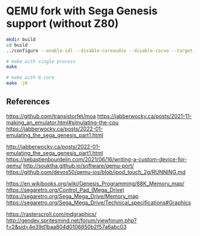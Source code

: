 # QEMU fork with Sega Genesis support (without Z80)


``` bash
mkdir build
cd build
../configure --enable-sdl --disable-coreaudio --disable-cocoa --target-list=m68k-softmmu --disable-capstone --disable-pie --disable-slirp --disable-vmnet

# make with single process
make

# make with 6 core
make -j6

```

## References
https://github.com/transistorfet/moa
https://jabberwocky.ca/posts/2021-11-making_an_emulator.html#simulating-the-cpu
https://jabberwocky.ca/posts/2022-01-emulating_the_sega_genesis_part1.html

http://jabberwocky.ca/posts/2022-01-emulating_the_sega_genesis_part1.html
https://sebastienbourdelin.com/2021/06/16/writing-a-custom-device-for-qemu/
http://souktha.github.io/software/qemu-port/
https://github.com/devos50/qemu-ios/blob/ipod_touch_2g/RUNNING.md

https://en.wikibooks.org/wiki/Genesis_Programming/68K_Memory_map/
https://segaretro.org/Control_Pad_(Mega_Drive)
https://segaretro.org/Sega_Mega_Drive/Memory_map
https://segaretro.org/Sega_Mega_Drive/Technical_specifications#Graphics

https://rasterscroll.com/mdgraphics/
http://gendev.spritesmind.net/forum/viewforum.php?f=2&sid=4e39d1baa804d0106850b2f57a6abc03
